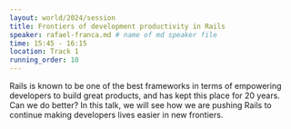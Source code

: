 ```yaml
---
layout: world/2024/session
title: Frontiers of development productivity in Rails
speaker: rafael-franca.md # name of md speaker file
time: 15:45 - 16:15
location: Track 1
running_order: 10
---
```


Rails is known to be one of the best frameworks in terms of empowering developers to build great products, and has kept this place for 20 years. Can we do better? In this talk, we will see how we are pushing Rails to continue making developers lives easier in new frontiers.